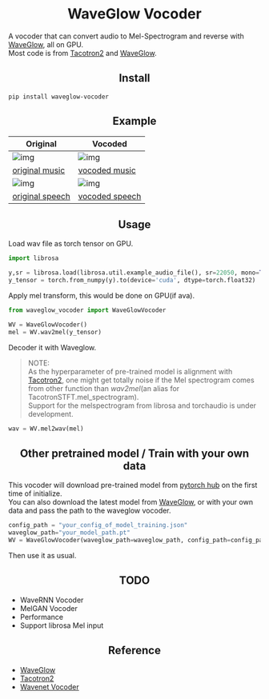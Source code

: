# <h1 align="center">WaveGlow Vocoder</h1>
A vocoder that can convert audio to Mel-Spectrogram and reverse with [WaveGlow](https://github.com/NVIDIA/waveglow), all on GPU.  
Most code is from [Tacotron2](https://github.com/NVIDIA/tacotron2/) and [WaveGlow](https://github.com/NVIDIA/waveglow).
## <h2 align="center">Install</h1>
```
pip install waveglow-vocoder
```

## <h2 align="center">Example</h1>
 
|  Original   | Vocoded  |
|  ----  | ----  |
| ![img](./examples/music_original.jpg)  | ![img](./examples/music_waveglow.jpg) |
| [original music](./examples/music_original.wav)  | [vocoded music](./examples/music_waveglow.wav) |
| ![img](./examples/speech_vctk_original.jpg)  | ![img](./examples/speech_vctk_waveglow.jpg) |
| [original speech](./examples/speech_vctk_original.wav)  | [vocoded speech](./examples/speech_vctk_waveglow.wav) |

## <h2 align="center">Usage</h1>
Load wav file as torch tensor on GPU.
```python
import librosa

y,sr = librosa.load(librosa.util.example_audio_file(), sr=22050, mono=True, duration=10, offset=30)
y_tensor = torch.from_numpy(y).to(device='cuda', dtype=torch.float32)
```
Apply mel transform, this would be done on GPU(if ava).
```python
from waveglow_vocoder import WaveGlowVocoder

WV = WaveGlowVocoder()
mel = WV.wav2mel(y_tensor)
```
Decoder it with Waveglow.  
>NOTE:  
 As the hyperparameter of pre-trained model is alignment with [Tacotron2](https://github.com/NVIDIA/tacotron2/), one might get totally noise if the Mel spectrogram comes from other function than *wav2mel*(an alias for TacotronSTFT.mel_spectrogram).  
 Support for the melspectrogram from librosa and torchaudio is under development.
```python
wav = WV.mel2wav(mel)
```

## <h2 align="center">Other pretrained model / Train with your own data</h1>
This vocoder will download pre-trained model from [pytorch hub](https://pytorch.org/hub/nvidia_deeplearningexamples_waveglow/) on the first time of initialize.  
You can also download the latest model from [WaveGlow](https://github.com/NVIDIA/waveglow), or  with your own data and pass the path to the waveglow vocoder.

```python
config_path = "your_config_of_model_training.json"
waveglow_path="your_model_path.pt"
WV = WaveGlowVocoder(waveglow_path=waveglow_path, config_path=config_path)
```
Then use it as usual.


## <h2 align="center">TODO</h1>
- WaveRNN Vocoder
- MelGAN Vocoder
- Performance
- Support librosa Mel input


## <h2 align="center">Reference</h1>
- [WaveGlow](https://github.com/NVIDIA/waveglow)
- [Tacotron2](https://github.com/NVIDIA/tacotron2/)
- [Wavenet Vocoder](https://github.com/r9y9/wavenet_vocoder)
